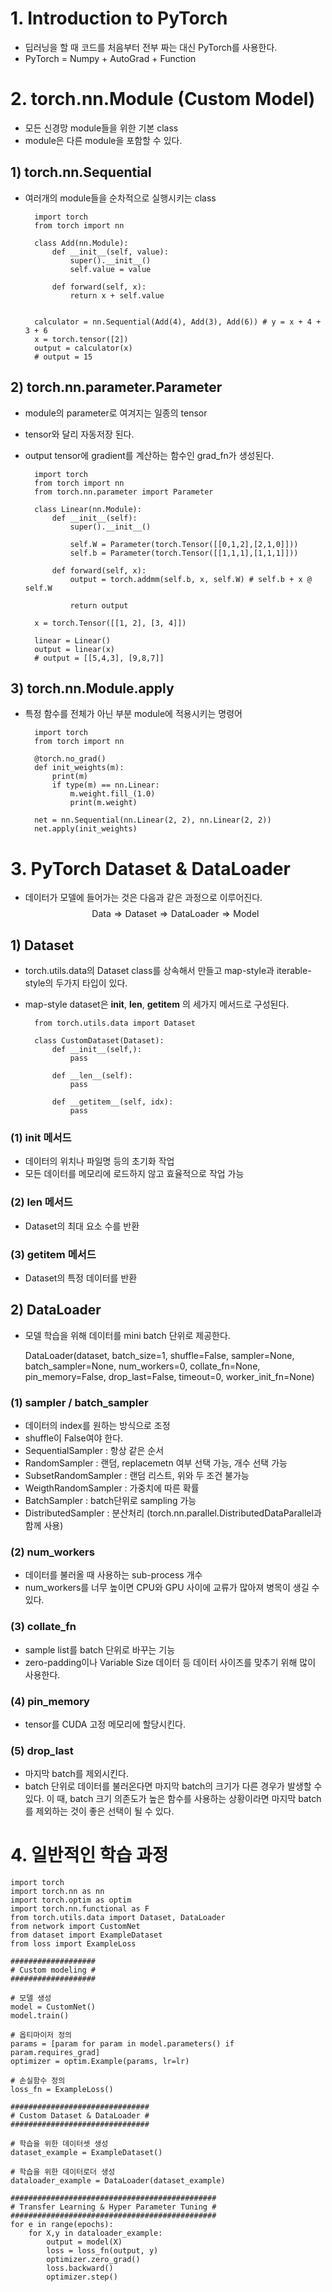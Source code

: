 # 1. Introduction to PyTorch
- 딥러닝을 할 때 코드를 처음부터 전부 짜는 대신 PyTorch를 사용한다.
- PyTorch = Numpy + AutoGrad + Function

# 2. torch.nn.Module (Custom Model)
- 모든 신경망 module들을 위한 기본 class
- module은 다른 module을 포함할 수 있다.

## 1) torch.nn.Sequential
- 여러개의 module들을 순차적으로 실행시키는 class

        import torch
        from torch import nn

        class Add(nn.Module):
            def __init__(self, value):
                super().__init__()
                self.value = value

            def forward(self, x):
                return x + self.value


        calculator = nn.Sequential(Add(4), Add(3), Add(6)) # y = x + 4 + 3 + 6
        x = torch.tensor([2])
        output = calculator(x)
        # output = 15

## 2) torch.nn.parameter.Parameter
- module의 parameter로 여겨지는 일종의 tensor
- tensor와 달리 자동저장 된다.
- output tensor에 gradient를 계산하는 함수인 grad_fn가 생성된다.

        import torch
        from torch import nn
        from torch.nn.parameter import Parameter

        class Linear(nn.Module):
            def __init__(self):
                super().__init__()

                self.W = Parameter(torch.Tensor([[0,1,2],[2,1,0]]))
                self.b = Parameter(torch.Tensor([[1,1,1],[1,1,1]]))

            def forward(self, x):
                output = torch.addmm(self.b, x, self.W) # self.b + x @ self.W

                return output

        x = torch.Tensor([[1, 2], [3, 4]])

        linear = Linear()
        output = linear(x)
        # output = [[5,4,3], [9,8,7]]

## 3) torch.nn.Module.apply
- 특정 함수를 전체가 아닌 부분 module에 적용시키는 명령어

        import torch
        from torch import nn

        @torch.no_grad()
        def init_weights(m):
            print(m)
            if type(m) == nn.Linear:
                m.weight.fill_(1.0)
                print(m.weight)

        net = nn.Sequential(nn.Linear(2, 2), nn.Linear(2, 2))
        net.apply(init_weights)

# 3. PyTorch Dataset & DataLoader
- 데이터가 모델에 들어가는 것은 다음과 같은 과정으로 이루어진다.
$$\mathsf{Data} \Rightarrow \mathsf{Dataset} \Rightarrow \mathsf{DataLoader} \Rightarrow \mathsf{Model}$$

## 1) Dataset
- torch.utils.data의 Dataset class를 상속해서 만들고 map-style과 iterable-style의 두가지 타입이 있다.
- map-style dataset은 __init__, __len__, __getitem__ 의 세가지 메서드로 구성된다.

        from torch.utils.data import Dataset

        class CustomDataset(Dataset):
            def __init__(self,):
                pass

            def __len__(self):
                pass

            def __getitem__(self, idx):
                pass

### (1) __init__ 메서드
- 데이터의 위치나 파일명 등의 초기화 작업
- 모든 데이터를 메모리에 로드하지 않고 효율적으로 작업 가능

### (2) __len__ 메서드
- Dataset의 최대 요소 수를 반환

### (3) __getitem__ 메서드
- Dataset의 특정 데이터를 반환

## 2) DataLoader
- 모델 학습을 위해 데이터를 mini batch 단위로 제공한다.

    DataLoader(dataset, batch_size=1, shuffle=False, sampler=None,
               batch_sampler=None, num_workers=0, collate_fn=None,
               pin_memory=False, drop_last=False, timeout=0,
               worker_init_fn=None)

### (1) sampler / batch_sampler
- 데이터의 index를 원하는 방식으로 조정
- shuffle이 False여야 한다.
- SequentialSampler : 항상 같은 순서
- RandomSampler : 랜덤, replacemetn 여부 선택 가능, 개수 선택 가능
- SubsetRandomSampler : 랜덤 리스트, 위와 두 조건 불가능
- WeigthRandomSampler : 가중치에 따른 확률
- BatchSampler : batch단위로 sampling 가능
- DistributedSampler : 분산처리 (torch.nn.parallel.DistributedDataParallel과 함께 사용)

### (2) num_workers
- 데이터를 불러올 때 사용하는 sub-process 개수
- num_workers를 너무 높이면 CPU와 GPU 사이에 교류가 많아져 병목이 생길 수 있다.

### (3) collate_fn
- sample list를 batch 단위로 바꾸는 기능
- zero-padding이나 Variable Size 데이터 등 데이터 사이즈를 맞추기 위해 많이 사용한다.

### (4) pin_memory
- tensor를 CUDA 고정 메모리에 할당시킨다.

### (5) drop_last
- 마지막 batch를 제외시킨다.
- batch 단위로 데이터를 불러온다면 마지막 batch의 크기가 다른 경우가 발생할 수 있다. 이 때, batch 크기 의존도가 높은 함수를 사용하는 상황이라면 마지막 batch를 제외하는 것이 좋은 선택이 될 수 있다.

# 4. 일반적인 학습 과정

    import torch
    import torch.nn as nn
    import torch.optim as optim
    import torch.nn.functional as F
    from torch.utils.data import Dataset, DataLoader 
    from network import CustomNet
    from dataset import ExampleDataset
    from loss import ExampleLoss

    ###################
    # Custom modeling #
    ###################

    # 모델 생성
    model = CustomNet()
    model.train()

    # 옵티마이저 정의
    params = [param for param in model.parameters() if param.requires_grad]
    optimizer = optim.Example(params, lr=lr)

    # 손실함수 정의
    loss_fn = ExampleLoss()

    ###############################
    # Custom Dataset & DataLoader #
    ###############################

    # 학습을 위한 데이터셋 생성
    dataset_example = ExampleDataset()

    # 학습을 위한 데이터로더 생성
    dataloader_example = DataLoader(dataset_example)

    ##############################################
    # Transfer Learning & Hyper Parameter Tuning # 
    ##############################################
    for e in range(epochs):
        for X,y in dataloader_example:
            output = model(X)
            loss = loss_fn(output, y)
            optimizer.zero_grad()
            loss.backward()
            optimizer.step()
